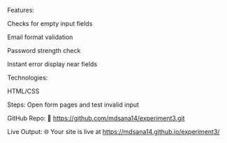 
Features:

Checks for empty input fields

Email format validation

Password strength check

Instant error display near fields

Technologies:


HTML/CSS

Steps:
Open form pages and test invalid input

GitHub Repo:
🔗 https://github.com/mdsana14/experiment3.git

Live Output:
🌐 Your site is live at https://mdsana14.github.io/experiment3/

